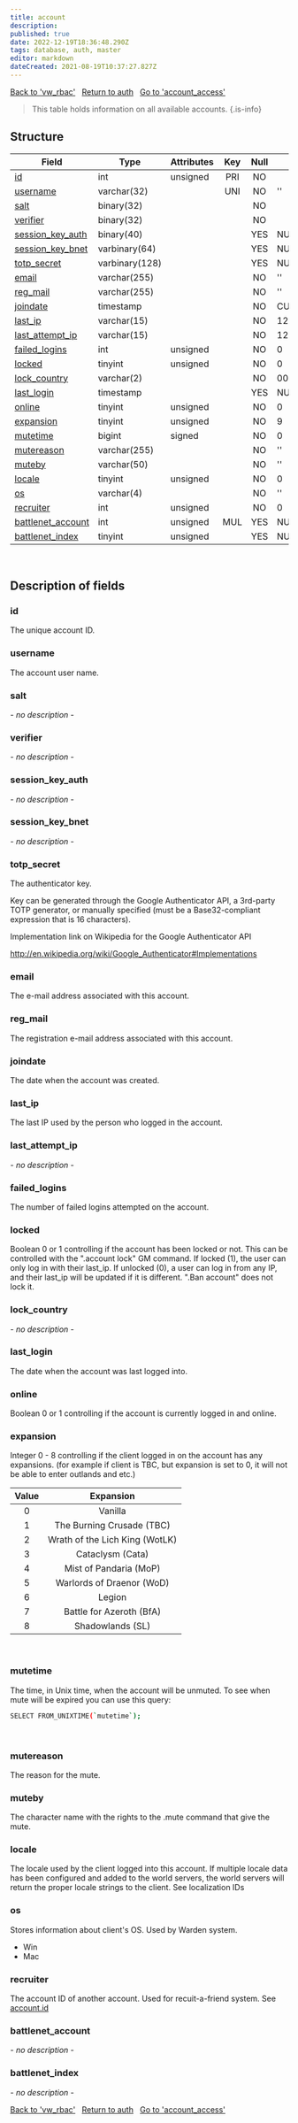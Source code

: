 ```yaml
---
title: account
description: 
published: true
date: 2022-12-19T18:36:48.290Z
tags: database, auth, master
editor: markdown
dateCreated: 2021-08-19T10:37:27.827Z
---
```


<a href="https://trinitycore.info/en/database/master/auth/vw_rbac" class="mt-5 v-btn v-btn--depressed v-btn--flat v-btn--outlined theme--light v-size--default darkblue--text text--lighten-3"><span class="v-btn__content"><i aria-hidden="true" class="v-icon notranslate v-icon--left mdi mdi-arrow-left theme--light"></i><span>Back to 'vw_rbac'</span></span></a>&nbsp;&nbsp;&nbsp;<a href="https://trinitycore.info/en/database/master/auth/home" class="mt-5 v-btn v-btn--depressed v-btn--flat v-btn--outlined theme--light v-size--default darkblue--text text--lighten-3"><span class="v-btn__content"><i aria-hidden="true" class="v-icon notranslate v-icon--left mdi mdi-home-outline theme--light"></i><span>Return to auth</span></span></a>&nbsp;&nbsp;&nbsp;<a href="https://trinitycore.info/en/database/master/auth/account_access" class="mt-5 v-btn v-btn--depressed v-btn--flat v-btn--outlined theme--light v-size--default darkblue--text text--lighten-3"><span class="v-btn__content"><span>Go to 'account_access'</span><i aria-hidden="true" class="v-icon notranslate v-icon--right mdi mdi-arrow-right theme--light"></i></span></a>

> This table holds information on all available accounts.
{.is-info}


## Structure

| Field | Type | Attributes | Key | Null | Default | Extra | Comment |
| --- | --- | --- | :---: | :---: | --- | --- | --- |
| [id](#id) | int | unsigned | PRI | NO |  | auto_increment | Identifier |
| [username](#username) | varchar(32) |  | UNI | NO | '' |  |  |
| [salt](#salt) | binary(32) |  |  | NO |  |  |  |
| [verifier](#verifier) | binary(32) |  |  | NO |  |  |  |
| [session_key_auth](#session_key_auth) | binary(40) |  |  | YES | NULL |  |  |
| [session_key_bnet](#session_key_bnet) | varbinary(64) |  |  | YES | NULL |  |  |
| [totp_secret](#totp_secret) | varbinary(128) |  |  | YES | NULL |  |  |
| [email](#email) | varchar(255) |  |  | NO | '' |  |  |
| [reg_mail](#reg_mail) | varchar(255) |  |  | NO | '' |  |  |
| [joindate](#joindate) | timestamp |  |  | NO | CURRENT_TIMESTAMP | DEFAULT_GENERATED |  |
| [last_ip](#last_ip) | varchar(15) |  |  | NO | 127.0.0.1 |  |  |
| [last_attempt_ip](#last_attempt_ip) | varchar(15) |  |  | NO | 127.0.0.1 |  |  |
| [failed_logins](#failed_logins) | int | unsigned |  | NO | 0 |  |  |
| [locked](#locked) | tinyint | unsigned |  | NO | 0 |  |  |
| [lock_country](#lock_country) | varchar(2) |  |  | NO | 00 |  |  |
| [last_login](#last_login) | timestamp |  |  | YES | NULL |  |  |
| [online](#online) | tinyint | unsigned |  | NO | 0 |  |  |
| [expansion](#expansion) | tinyint | unsigned |  | NO | 9 |  |  |
| [mutetime](#mutetime) | bigint | signed |  | NO | 0 |  |  |
| [mutereason](#mutereason) | varchar(255) |  |  | NO | '' |  |  |
| [muteby](#muteby) | varchar(50) |  |  | NO | '' |  |  |
| [locale](#locale) | tinyint | unsigned |  | NO | 0 |  |  |
| [os](#os) | varchar(4) |  |  | NO | '' |  |  |
| [recruiter](#recruiter) | int | unsigned |  | NO | 0 |  |  |
| [battlenet_account](#battlenet_account) | int | unsigned | MUL | YES | NULL |  |  |
| [battlenet_index](#battlenet_index) | tinyint | unsigned |  | YES | NULL |  |  |
&nbsp;
## Description of fields

### id
The unique account ID.
&nbsp;

### username
The account user name.
&nbsp;

### salt
*- no description -*
&nbsp;

### verifier
*- no description -*
&nbsp;

### session_key_auth
*- no description -*
&nbsp;

### session_key_bnet
*- no description -*
&nbsp;

### totp_secret
The authenticator key.

Key can be generated through the Google Authenticator API, a 3rd-party TOTP generator, or manually specified (must be a Base32-compliant expression that is 16 characters).

Implementation link on Wikipedia for the Google Authenticator API

http://en.wikipedia.org/wiki/Google_Authenticator#Implementations
&nbsp;

### email
The e-mail address associated with this account.
&nbsp;

### reg_mail
The registration e-mail address associated with this account.
&nbsp;

### joindate
The date when the account was created.
&nbsp;

### last_ip
The last IP used by the person who logged in the account.
&nbsp;

### last_attempt_ip
*- no description -*
&nbsp;

### failed_logins
The number of failed logins attempted on the account.
&nbsp;

### locked
Boolean 0 or 1 controlling if the account has been locked or not. This can be controlled with the ".account lock" GM command. If locked (1), the user can only log in with their last_ip. If unlocked (0), a user can log in from any IP, and their last_ip will be updated if it is different. ".Ban account" does not lock it.
&nbsp;

### lock_country
*- no description -*
&nbsp;

### last_login
The date when the account was last logged into.
&nbsp;

### online
Boolean 0 or 1 controlling if the account is currently logged in and online.
&nbsp;

### expansion
Integer 0 - 8 controlling if the client logged in on the account has any expansions. (for example if client is TBC, but expansion is set to 0, it will not be able to enter outlands and etc.)

|Value|Expansion|
|:---:|:---: |
|0|Vanilla|
|1|The Burning Crusade (TBC)|
|2|Wrath of the Lich King (WotLK)|
|3|Cataclysm (Cata)|
|4|Mist of Pandaria (MoP)|
|5|Warlords of Draenor (WoD)|
|6|Legion|
|7|Battle for Azeroth (BfA)|
|8|Shadowlands (SL)|
&nbsp;

### mutetime
The time, in Unix time, when the account will be unmuted. To see when mute will be expired you can use this query:

<div class="next-codeblock-no-line-numbers"></div>

```bash
SELECT FROM_UNIXTIME(`mutetime`);
```
&nbsp;

### mutereason
The reason for the mute.
&nbsp;

### muteby
The character name with the rights to the .mute command that give the mute.
&nbsp;

### locale
The locale used by the client logged into this account. If multiple locale data has been configured and added to the world servers, the world servers will return the proper locale strings to the client. See localization IDs
&nbsp;

### os
Stores information about client's OS. Used by Warden system.

- Win
- Mac
&nbsp;

### recruiter
The account ID of another account. Used for recuit-a-friend system. See [account.id](#id)
&nbsp;

### battlenet_account
*- no description -*
&nbsp;

### battlenet_index
*- no description -*
&nbsp;

<a href="https://trinitycore.info/en/database/master/auth/vw_rbac" class="mt-5 v-btn v-btn--depressed v-btn--flat v-btn--outlined theme--light v-size--default darkblue--text text--lighten-3"><span class="v-btn__content"><i aria-hidden="true" class="v-icon notranslate v-icon--left mdi mdi-arrow-left theme--light"></i><span>Back to 'vw_rbac'</span></span></a>&nbsp;&nbsp;&nbsp;<a href="https://trinitycore.info/en/database/master/auth/home" class="mt-5 v-btn v-btn--depressed v-btn--flat v-btn--outlined theme--light v-size--default darkblue--text text--lighten-3"><span class="v-btn__content"><i aria-hidden="true" class="v-icon notranslate v-icon--left mdi mdi-home-outline theme--light"></i><span>Return to auth</span></span></a>&nbsp;&nbsp;&nbsp;<a href="https://trinitycore.info/en/database/master/auth/account_access" class="mt-5 v-btn v-btn--depressed v-btn--flat v-btn--outlined theme--light v-size--default darkblue--text text--lighten-3"><span class="v-btn__content"><span>Go to 'account_access'</span><i aria-hidden="true" class="v-icon notranslate v-icon--right mdi mdi-arrow-right theme--light"></i></span></a>
